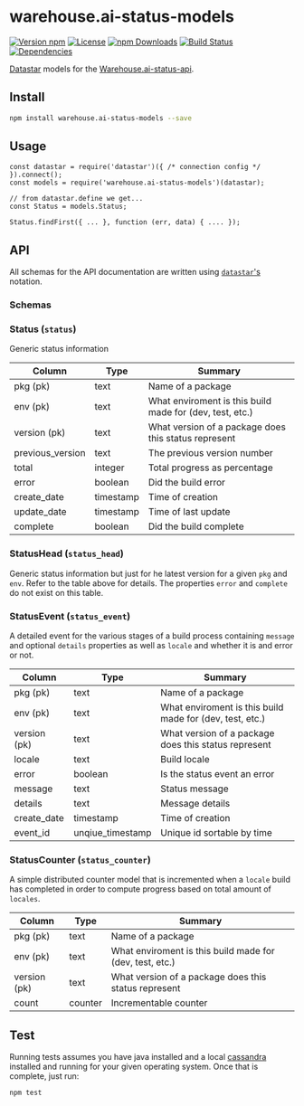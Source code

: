 # warehouse.ai-status-models

[![Version npm](https://img.shields.io/npm/v/warehouse.ai-status-models.svg?style=flat-square)](https://www.npmjs.com/package/warehouse.ai-status-models)
[![License](https://img.shields.io/npm/l/warehouse.ai-status-models.svg?style=flat-square)](https://github.com/warehouseai/warehouse.ai-status-models/blob/master/LICENSE)
[![npm Downloads](https://img.shields.io/npm/dm/warehouse.ai-status-models.svg?style=flat-square)](https://npmcharts.com/compare/warehouse.ai-status-models?minimal=true)
[![Build Status](https://travis-ci.org/warehouseai/warehouse.ai-status-models.svg?branch=master)](https://travis-ci.org/warehouseai/warehouse.ai-status-models)
[![Dependencies](https://img.shields.io/david/warehouseai/warehouse.ai-status-models.svg?style=flat-square)](https://github.com/warehouseai/warehouse.ai-status-models/blob/master/package.json)

[Datastar][datastar] models for the [Warehouse.ai-status-api].

## Install

```bash
npm install warehouse.ai-status-models --save
```

## Usage

```
const datastar = require('datastar')({ /* connection config */ }).connect();
const models = require('warehouse.ai-status-models')(datastar);

// from datastar.define we get...
const Status = models.Status;

Status.findFirst({ ... }, function (err, data) { .... });
```

## API

All schemas for the API documentation are written using
[`datastar`'s][datastar] notation.

### Schemas

### Status (`status`)

Generic status information

Column             | Type             | Summary
------------------ | ---------------- | ------------
pkg (pk)           | text             | Name of a package
env (pk)           | text             | What enviroment is this build made for (dev, test, etc.)
version (pk)       | text             | What version of a package does this status represent
previous_version   | text             | The previous version number
total              | integer          | Total progress as percentage
error              | boolean          | Did the build error
create_date        | timestamp        | Time of creation
update_date        | timestamp        | Time of last update
complete           | boolean          | Did the build complete

### StatusHead (`status_head`)

Generic status information but just for he  latest version for a given
`pkg` and `env`. Refer to the table above for details. The properties
`error` and `complete` do not exist on this table.

### StatusEvent (`status_event`)

A detailed event for the various stages of a build process containing `message`
and optional `details` properties as well as `locale` and whether it is and
error or not.

Column             | Type             | Summary
------------------ | ---------------- | ------------
pkg (pk)           | text             | Name of a package
env (pk)           | text             | What enviroment is this build made for (dev, test, etc.)
version (pk)       | text             | What version of a package does this status represent
locale             | text             | Build locale
error              | boolean          | Is the status event an error
message            | text             | Status message
details            | text             | Message details
create_date        | timestamp        | Time of creation
event_id           | unqiue_timestamp | Unique id sortable by time

### StatusCounter (`status_counter`)

A simple distributed counter model that is incremented when a `locale` build
has completed in order to compute progress based on total amount of `locales`.

Column             | Type             | Summary
------------------ | ---------------- | ------------
pkg (pk)           | text             | Name of a package
env (pk)           | text             | What enviroment is this build made for (dev, test, etc.)
version (pk)       | text             | What version of a package does this status represent
count              | counter          | Incrementable counter

## Test

Running tests assumes you have java installed and a local [cassandra] installed
and running for your given operating system. Once that is complete, just run:

```sh
npm test
```

[datastar]: https://github.com/godaddy/datastar
[Warehouse.ai-status-api]: https://github.com/godaddy/warehouse.ai-status-api
[cassandra]: https://cassandra.apache.org/

